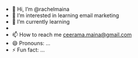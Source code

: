 - 👋 Hi, I’m @rachelmaina
- 👀 I’m interested in learning email marketing
- 🌱 I’m currently learning
- 
- 📫 How to reach me  ceerama.maina@gmail.com
- 😄 Pronouns: ...
- ⚡ Fun fact: ...

<!---
rachelmaina/rachelmaina is a ✨ special ✨ repository because its `README.md` (this file) appears on your GitHub profile.
You can click the Preview link to take a look at your changes.
--->

